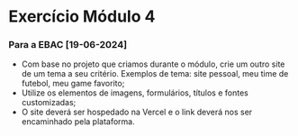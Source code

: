 # Exercício Módulo 4
### Para a EBAC [19-06-2024]

- Com base no projeto que criamos durante o módulo, crie um outro site de um tema a seu critério. Exemplos de tema: site pessoal, meu time de futebol, meu game favorito;
- Utilize os elementos de imagens, formulários, títulos e fontes customizadas;
- O site deverá ser hospedado na Vercel e o link deverá nos ser encaminhado pela plataforma.
